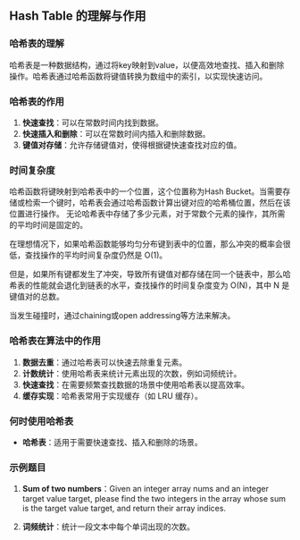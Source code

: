 ## Hash Table 的理解与作用

### 哈希表的理解

哈希表是一种数据结构，通过将key映射到value，以便高效地查找、插入和删除操作。哈希表通过哈希函数将键值转换为数组中的索引，以实现快速访问。


### 哈希表的作用

1. **快速查找**：可以在常数时间内找到数据。
2. **快速插入和删除**：可以在常数时间内插入和删除数据。
3. **键值对存储**：允许存储键值对，使得根据键快速查找对应的值。


### 时间复杂度

哈希函数将键映射到哈希表中的一个位置，这个位置称为Hash Bucket。当需要存储或检索一个键时，哈希表会通过哈希函数计算出键对应的哈希桶位置，然后在该位置进行操作。
无论哈希表中存储了多少元素，对于常数个元素的操作，其所需的平均时间是固定的。  

在理想情况下，如果哈希函数能够均匀分布键到表中的位置，那么冲突的概率会很低，查找操作的平均时间复杂度仍然是 O(1)。

但是，如果所有键都发生了冲突，导致所有键值对都存储在同一个链表中，那么哈希表的性能就会退化到链表的水平，查找操作的时间复杂度变为 O(N)，其中 N 是键值对的总数。  

当发生碰撞时，通过chaining或open addressing等方法来解决。

### 哈希表在算法中的作用

1. **数据去重**：通过哈希表可以快速去除重复元素。
2. **计数统计**：使用哈希表来统计元素出现的次数，例如词频统计。
3. **快速查找**：在需要频繁查找数据的场景中使用哈希表以提高效率。
4. **缓存实现**：哈希表常用于实现缓存（如 LRU 缓存）。


### 何时使用哈希表

- **哈希表**：适用于需要快速查找、插入和删除的场景。


### 示例题目

1. **Sum of two numbers**：Given an integer array nums and an integer target value target, please find the two integers in the array whose sum is the target value target, and return their array indices.  

2. **词频统计**：统计一段文本中每个单词出现的次数。
